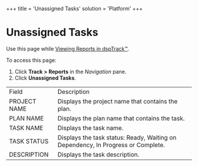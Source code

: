 +++
title = 'Unassigned Tasks'
solution = 'Platform'
+++

# Unassigned Tasks

<div class="use">

Use this page while [Viewing Reports in
dspTrack™](../Use_Cases/View_Reports_in_dspTrack).

</div>

To access this page:

1.  Click <span style="font-weight: bold;">Track \>
    </span>**Reports** in the *Navigation* pane.
2.  Click **Unassigned
Tasks**.

|              |                                                                                  |
| ------------ | -------------------------------------------------------------------------------- |
| Field        | Description                                                                      |
| PROJECT NAME | Displays the project name that contains the plan.                                |
| PLAN NAME    | Displays the plan name that contains the task.                                   |
| TASK NAME    | Displays the task name.                                                          |
| TASK STATUS  | Displays the task status: Ready, Waiting on Dependency, In Progress or Complete. |
| DESCRIPTION  | Displays the task description.                                                   |
